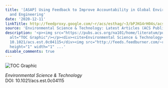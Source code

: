 ```yaml
---
title: '[ASAP] Using Feedback to Improve Accountability in Global Environmental Health
  and Engineering'
date: '2020-12-11'
linkTitle: http://feedproxy.google.com/~r/acs/esthag/~3/bPJKG4rH04s/acs.est.0c04115
source: 'Environmental Science & Technology: Latest Articles (ACS Publications)'
description: '<p><img src="https://pubs.acs.org/na101/home/literatum/publisher/achs/journals/content/esthag/0/esthag.ahead-of-print/acs.est.0c04115/20201211/images/medium/es0c04115_0003.gif"
  alt="TOC Graphic"/></p><div><cite>Environmental Science & Technology</cite></div><div>DOI:
  10.1021/acs.est.0c04115</div><img src="http://feeds.feedburner.com/~r/acs/esthag/~4/bPJKG4rH04s"
  height="1" width="1" ...'
disable_comments: true
---
```

<p><img src="https://pubs.acs.org/na101/home/literatum/publisher/achs/journals/content/esthag/0/esthag.ahead-of-print/acs.est.0c04115/20201211/images/medium/es0c04115_0003.gif" alt="TOC Graphic"/></p><div><cite>Environmental Science & Technology</cite></div><div>DOI: 10.1021/acs.est.0c04115</div><img src="http://feeds.feedburner.com/~r/acs/esthag/~4/bPJKG4rH04s" height="1" width="1" ...